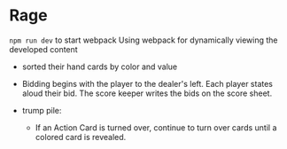 # Rage

`npm run dev` to start webpack
Using webpack for dynamically viewing the developed content


- sorted their hand cards by color and value

- Bidding begins with the player to the dealer's left. Each player states aloud their bid. The score keeper writes the bids on the score sheet.

- trump pile:
  - If an Action Card is turned over, continue to turn over cards until a colored card is revealed.

